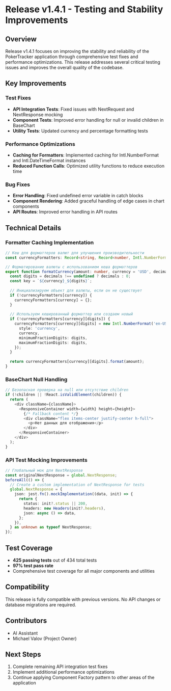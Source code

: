 # Release v1.4.1 - Testing and Stability Improvements

## Overview
Release v1.4.1 focuses on improving the stability and reliability of the PokerTracker application through comprehensive test fixes and performance optimizations. This release addresses several critical testing issues and improves the overall quality of the codebase.

## Key Improvements

### Test Fixes
- **API Integration Tests**: Fixed issues with NextRequest and NextResponse mocking
- **Component Tests**: Improved error handling for null or invalid children in BaseChart
- **Utility Tests**: Updated currency and percentage formatting tests

### Performance Optimizations
- **Caching for Formatters**: Implemented caching for Intl.NumberFormat and Intl.DateTimeFormat instances
- **Reduced Function Calls**: Optimized utility functions to reduce execution time

### Bug Fixes
- **Error Handling**: Fixed undefined error variable in catch blocks
- **Component Rendering**: Added graceful handling of edge cases in chart components
- **API Routes**: Improved error handling in API routes

## Technical Details

### Formatter Caching Implementation
```typescript
// Кеш для форматтеров валют для улучшения производительности
const currencyFormatters: Record<string, Record<number, Intl.NumberFormat>> = {};

// Форматирование валюты с использованием кеша форматтеров
export function formatCurrency(amount: number, currency = 'USD', decimals?: number): string {
  const digits = decimals !== undefined ? decimals : 0;
  const key = `${currency}_${digits}`;
  
  // Инициализируем объект для валюты, если он не существует
  if (!currencyFormatters[currency]) {
    currencyFormatters[currency] = {};
  }
  
  // Используем кешированный форматтер или создаем новый
  if (!currencyFormatters[currency][digits]) {
    currencyFormatters[currency][digits] = new Intl.NumberFormat('en-US', {
      style: 'currency',
      currency,
      minimumFractionDigits: digits,
      maximumFractionDigits: digits,
    });
  }
  
  return currencyFormatters[currency][digits].format(amount);
}
```

### BaseChart Null Handling
```typescript
// Безопасная проверка на null или отсутствие children
if (!children || !React.isValidElement(children)) {
  return (
    <div className={className}>
      <ResponsiveContainer width={width} height={height}>
        {/* Fallback content */}
        <div className="flex items-center justify-center h-full">
          <p>Нет данных для отображения</p>
        </div>
      </ResponsiveContainer>
    </div>
  );
}
```

### API Test Mocking Improvements
```typescript
// Глобальный мок для NextResponse
const originalNextResponse = global.NextResponse;
beforeAll(() => {
  // Create a custom implementation of NextResponse for tests
  global.NextResponse = {
    json: jest.fn().mockImplementation((data, init) => {
      return {
        status: init?.status || 200,
        headers: new Headers(init?.headers),
        json: async () => data,
      };
    }),
  } as unknown as typeof NextResponse;
});
```

## Test Coverage
- **425 passing tests** out of 434 total tests
- **97% test pass rate**
- Comprehensive test coverage for all major components and utilities

## Compatibility
This release is fully compatible with previous versions. No API changes or database migrations are required.

## Contributors
- AI Assistant
- Michael Valov (Project Owner)

## Next Steps
1. Complete remaining API integration test fixes
2. Implement additional performance optimizations
3. Continue applying Component Factory pattern to other areas of the application
